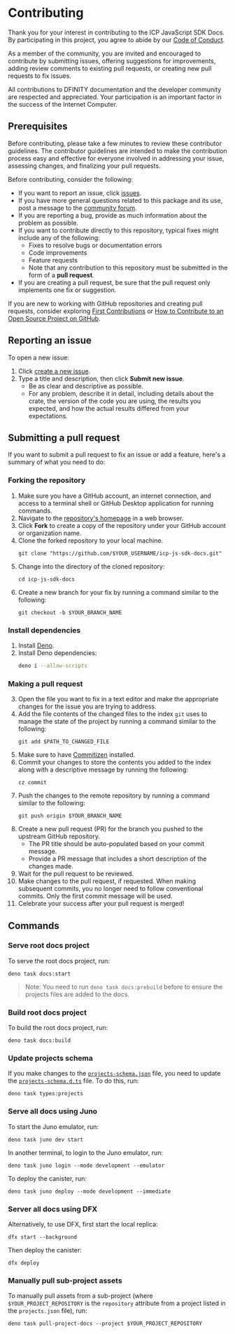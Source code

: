 # Contributing

Thank you for your interest in contributing to the ICP JavaScript SDK Docs. By
participating in this project, you agree to abide by our
[Code of Conduct](./CODE_OF_CONDUCT.md).

As a member of the community, you are invited and encouraged to contribute by
submitting issues, offering suggestions for improvements, adding review comments
to existing pull requests, or creating new pull requests to fix issues.

All contributions to DFINITY documentation and the developer community are
respected and appreciated. Your participation is an important factor in the
success of the Internet Computer.

## Prerequisites

Before contributing, please take a few minutes to review these contributor
guidelines. The contributor guidelines are intended to make the contribution
process easy and effective for everyone involved in addressing your issue,
assessing changes, and finalizing your pull requests.

Before contributing, consider the following:

- If you want to report an issue, click
  [issues](https://github.com/dfinity/icp-js-sdk-docs/issues).
- If you have more general questions related to this package and its use, post a
  message to the [community forum](https://forum.dfinity.org/).
- If you are reporting a bug, provide as much information about the problem as
  possible.
- If you want to contribute directly to this repository, typical fixes might
  include any of the following:
  - Fixes to resolve bugs or documentation errors
  - Code improvements
  - Feature requests
  - Note that any contribution to this repository must be submitted in the form
    of a **pull request**.
- If you are creating a pull request, be sure that the pull request only
  implements one fix or suggestion.

If you are new to working with GitHub repositories and creating pull requests,
consider exploring
[First Contributions](https://github.com/firstcontributions/first-contributions)
or
[How to Contribute to an Open Source Project on GitHub](https://egghead.io/courses/how-to-contribute-to-an-open-source-project-on-github).

## Reporting an issue

To open a new issue:

1. Click
   [create a new issue](https://github.com/dfinity/icp-js-sdk-docs/issues/new).
2. Type a title and description, then click **Submit new issue**.
   - Be as clear and descriptive as possible.
   - For any problem, describe it in detail, including details about the crate,
     the version of the code you are using, the results you expected, and how
     the actual results differed from your expectations.

## Submitting a pull request

If you want to submit a pull request to fix an issue or add a feature, here's a
summary of what you need to do:

### Forking the repository

1. Make sure you have a GitHub account, an internet connection, and access to a
   terminal shell or GitHub Desktop application for running commands.
2. Navigate to the
   [repository's homepage](https://github.com/dfinity/icp-js-sdk-docs) in a web
   browser.
3. Click **Fork** to create a copy of the repository under your GitHub account
   or organization name.
4. Clone the forked repository to your local machine.
   ```shell
   git clone "https://github.com/$YOUR_USERNAME/icp-js-sdk-docs.git"
   ```
5. Change into the directory of the cloned repository:
   ```shell
   cd icp-js-sdk-docs
   ```
6. Create a new branch for your fix by running a command similar to the
   following:
   ```shell
   git checkout -b $YOUR_BRANCH_NAME
   ```

### Install dependencies

1. Install [Deno](https://docs.deno.com/runtime/#quick-install).
2. Install Deno dependencies:
   ```bash
   deno i --allow-scripts
   ```

### Making a pull request

3. Open the file you want to fix in a text editor and make the appropriate
   changes for the issue you are trying to address.
4. Add the file contents of the changed files to the index `git` uses to manage
   the state of the project by running a command similar to the following:
   ```shell
   git add $PATH_TO_CHANGED_FILE
   ```
5. Make sure to have
   [Commitizen](https://commitizen-tools.github.io/commitizen/#installation)
   installed.
6. Commit your changes to store the contents you added to the index along with a
   descriptive message by running the following:
   ```shell
   cz commit
   ```
7. Push the changes to the remote repository by running a command similar to the
   following:
   ```shell
   git push origin $YOUR_BRANCH_NAME
   ```
8. Create a new pull request (PR) for the branch you pushed to the upstream
   GitHub repository.
   - The PR title should be auto-populated based on your commit message.
   - Provide a PR message that includes a short description of the changes made.
9. Wait for the pull request to be reviewed.
10. Make changes to the pull request, if requested. When making subsequent
    commits, you no longer need to follow conventional commits. Only the first
    commit message will be used.
11. Celebrate your success after your pull request is merged!

## Commands

### Serve root docs project

To serve the root docs project, run:

```shell
deno task docs:start
```

> Note: You need to run `deno task docs:prebuild` before to ensure the projects
> files are added to the docs.

### Build root docs project

To build the root docs project, run:

```shell
deno task docs:build
```

### Update projects schema

If you make changes to the [`projects-schema.json`](../projects-schema.json)
file, you need to update the [`projects-schema.d.ts`](../projects-schema.d.ts)
file. To do this, run:

```shell
deno task types:projects
```

### Serve all docs using Juno

To start the Juno emulator, run:

```shell
deno task juno dev start
```

In another terminal, to login to the Juno emulator, run:

```shell
deno task juno login --mode development --emulator
```

To deploy the canister, run:

```shell
deno task juno deploy --mode development --immediate
```

### Server all docs using DFX

Alternatively, to use DFX, first start the local replica:

```shell
dfx start --background
```

Then deploy the canister:

```shell
dfx deploy
```

### Manually pull sub-project assets

To manually pull assets from a sub-project (where `$YOUR_PROJECT_REPOSITORY` is
the `repository` attribute from a project listed in the `projects.json` file),
run:

```shell
deno task pull-project-docs --project $YOUR_PROJECT_REPOSITORY
```
